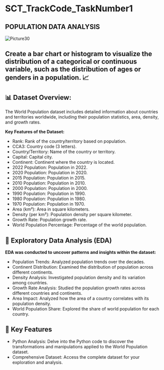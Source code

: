 # SCT_TrackCode_TaskNumber1

## POPULATION DATA ANALYSIS
  
![Picture30](https://github.com/user-attachments/assets/fe6cf327-28c2-41b8-b4af-f52c7637b969)

## Create a bar chart or histogram to visualize the distribution of a categorical or continuous variable, such as the distribution of ages or genders in a population. 📈

## 📊 Dataset Overview:

The World Population dataset includes detailed information about countries and territories worldwide, including their population statistics, area, density, and growth rates.

**Key Features of the Dataset:**
- Rank: Rank of the country/territory based on population.
- CCA3: Country code (3 letters).
- Country/Territory: Name of the country or territory.
- Capital: Capital city.
- Continent: Continent where the country is located.
- 2022 Population: Population in 2022.
- 2020 Population: Population in 2020.
- 2015 Population: Population in 2015.
- 2010 Population: Population in 2010.
- 2000 Population: Population in 2000.
- 1990 Population: Population in 1990.
- 1980 Population: Population in 1980.
- 1970 Population: Population in 1970.
- Area (km²): Area in square kilometers.
- Density (per km²): Population density per square kilometer.
- Growth Rate: Population growth rate.
- World Population Percentage: Percentage of the world population.

## 🧪 Exploratory Data Analysis (EDA)

**EDA was conducted to uncover patterns and insights within the dataset:**

- Population Trends: Analyzed population trends over the decades.
- Continent Distribution: Examined the distribution of population across different continents.
- Density Analysis: Investigated population density and its variation among countries.
- Growth Rate Analysis: Studied the population growth rates across different countries and continents.
- Area Impact: Analyzed how the area of a country correlates with its population density.
- World Population Share: Explored the share of world population for each country.

## 🚀 Key Features

- Python Analysis: Delve into the Python code to discover the transformations and manipulations applied to the World Population dataset.
- Comprehensive Dataset: Access the complete dataset for your exploration and analysis.
